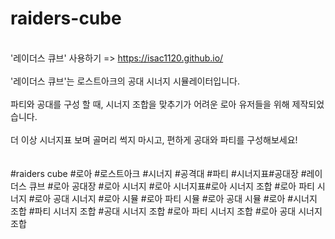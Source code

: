 # raiders-cube
<br>'레이더스 큐브' 사용하기 => https://isac1120.github.io/<br>
<br>'레이더스 큐브'는 로스트아크의 공대 시너지 시뮬레이터입니다.<br>
<br>파티와 공대를 구성 할 때, 시너지 조합을 맞추기가 어려운 로아 유저들을 위해 제작되었습니다.<br>
<br>더 이상 시너지표 보며 골머리 썩지 마시고,
편하게 공대와 파티를 구성해보세요!<br>
<br>
<br>#raiders cube #로아 #로스트아크 #시너지 #공격대 #파티 #시너지표#공대장 #레이더스 큐브 #로아 공대장 #로아 시너지 #로아 시너지표#로아 시너지 조합 #로아 파티 시너지 #로아 공대 시너지  #로아 시뮬 #로아 파티 시뮬 #로아 공대 시뮬 #로아 #시너지 조합 #파티 시너지 조합 #공대 시너지 조합 #로아 파티 시너지 조합 #로아 공대 시너지 조합
